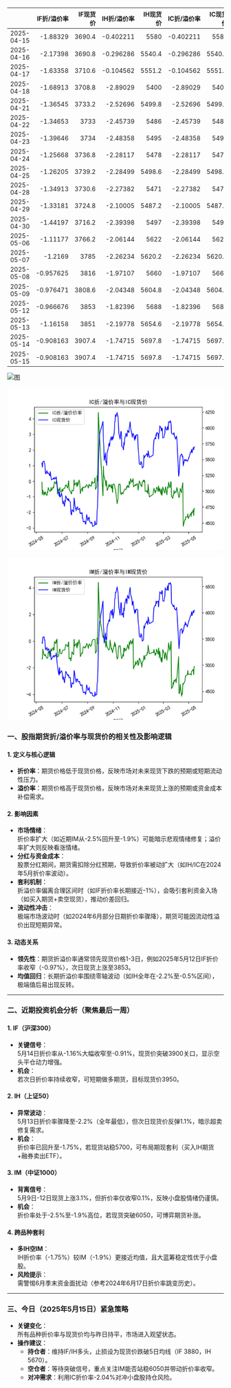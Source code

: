 |            |   IF折/溢价率 |   IF现货价 |   IH折/溢价率 |   IH现货价 |   IC折/溢价率 |   IC现货价 |   IH折/溢价率 |   IH现货价 |
|:-----------|--------------:|-----------:|--------------:|-----------:|--------------:|-----------:|--------------:|-----------:|
| 2025-04-15 |     -1.88329  |     3690.4 |     -0.402211 |     5580   |     -0.402211 |     5580   |      -3.95041 |     5680.4 |
| 2025-04-16 |     -2.17398  |     3690.8 |     -0.296286 |     5540.4 |     -0.296286 |     5540.4 |      -3.98173 |     5603   |
| 2025-04-17 |     -1.63358  |     3710.6 |     -0.104562 |     5551.2 |     -0.104562 |     5551.2 |      -3.18113 |     5653.8 |
| 2025-04-18 |     -1.68913  |     3708.8 |     -2.89029  |     5400   |     -2.89029  |     5400   |      -3.25269 |     5642   |
| 2025-04-21 |     -1.36545  |     3733.2 |     -2.52696  |     5499.8 |     -2.52696  |     5499.8 |      -3.06818 |     5770   |
| 2025-04-22 |     -1.34653  |     3733   |     -2.45739  |     5486   |     -2.45739  |     5486   |      -3.02072 |     5769.6 |
| 2025-04-23 |     -1.39646  |     3734   |     -2.48358  |     5495   |     -2.48358  |     5495   |      -2.75012 |     5820   |
| 2025-04-24 |     -1.25668  |     3736.8 |     -2.28117  |     5478   |     -2.28117  |     5478   |      -2.58556 |     5767.4 |
| 2025-04-25 |     -1.26205  |     3739.2 |     -2.28499  |     5498.6 |     -2.28499  |     5498.6 |      -2.57433 |     5786.6 |
| 2025-04-28 |     -1.34913  |     3730.6 |     -2.27382  |     5471   |     -2.27382  |     5471   |      -2.51923 |     5729   |
| 2025-04-29 |     -1.33181  |     3724.8 |     -2.10005  |     5487.2 |     -2.10005  |     5487.2 |      -2.19842 |     5773.6 |
| 2025-04-30 |     -1.44197  |     3716.2 |     -2.39398  |     5497   |     -2.39398  |     5497   |      -2.49939 |     5801.4 |
| 2025-05-06 |     -1.11177  |     3766.2 |     -2.06144  |     5622   |     -2.06144  |     5622   |      -2.45329 |     5953.2 |
| 2025-05-07 |     -1.2169   |     3785   |     -2.26234  |     5620.2 |     -2.26234  |     5620.2 |      -2.55739 |     5955.2 |
| 2025-05-08 |     -0.957625 |     3816   |     -1.97107  |     5660   |     -1.97107  |     5660   |      -2.2617  |     6018.8 |
| 2025-05-09 |     -0.976471 |     3808.6 |     -2.04348  |     5604.8 |     -2.04348  |     5604.8 |      -2.25057 |     5945.2 |
| 2025-05-12 |     -0.966676 |     3853   |     -1.82396  |     5688   |     -1.82396  |     5688   |      -2.1153  |     6037   |
| 2025-05-13 |     -1.16158  |     3851   |     -2.19778  |     5654.6 |     -2.19778  |     5654.6 |      -2.51032 |     5996.6 |
| 2025-05-14 |     -0.908163 |     3907.4 |     -1.74715  |     5697.8 |     -1.74715  |     5697.8 |      -1.90524 |     6043   |
| 2025-05-15 |     -0.908163 |     3907.4 |     -1.74715  |     5697.8 |     -1.74715  |     5697.8 |      -1.90524 |     6043   |![图](Stock_index_IF.png)

![图](Stock_index_IH.png)

![图](Stock_index_IC.png)

![图](Stock_index_IM.png)



### 一、股指期货折/溢价率与现货价的相关性及影响逻辑

#### 1. 定义与核心逻辑
- **折价率**：期货价格低于现货价格，反映市场对未来现货下跌的预期或短期流动性压力。
- **溢价率**：期货价格高于现货价格，反映市场对未来现货上涨的预期或资金成本补偿需求。

#### 2. 影响因素
- **市场情绪**：  
  折价率扩大（如近期IM从-2.5%回升至-1.9%）可能暗示悲观情绪修复；溢价率扩大则反映看涨情绪。
- **分红与资金成本**：  
  股票分红期间，期货需扣除分红预期，导致折价率被动扩大（如IH/IC在2024年5月折价率波动）。
- **套利机制**：  
  折溢价率偏离合理区间时（如IF折价率长期接近-1%），会吸引套利资金入场（如买入期货+卖空现货），推动价差回归。
- **流动性冲击**：  
  极端市场波动时（如2024年6月部分日期折价率骤降），期货可能因流动性溢价出现短期异常。

#### 3. 动态关系
- **领先性**：期货折溢价率通常领先现货价格1-3日，例如2025年5月12日IF折价率收窄（-0.97%），次日现货上涨至3853。
- **均值回归**：长期折溢价率围绕零轴波动（如IH全年在-2.2%至-0.5%区间），极端值后易出现反转。

---

### 二、近期投资机会分析（聚焦最后一周）

#### 1. **IF（沪深300）**
- **关键信号**：  
  5月14日折价率从-1.16%大幅收窄至-0.91%，现货价突破3900关口，显示空头平仓动力增强。
- **机会**：  
  若次日折价率持续收窄，可短期做多期货，目标现货价3950。

#### 2. **IH（上证50）**
- **异常波动**：  
  5月13日折价率骤降至-2.2%（全年最低），但次日现货价反弹1.1%，暗示超卖修复需求。
- **机会**：  
  折价率已回升至-1.75%，若现货站稳5700，可布局期现套利（买入IH期货+融券卖出ETF）。

#### 3. **IM（中证1000）**
- **背离信号**：  
  5月9日-12日现货上涨3.1%，但折价率仅收窄0.1%，反映小盘股情绪仍谨慎。
- **机会**：  
  折价率处于-2.5%至-1.9%高位，若现货突破6050，可博弈期货补涨。

#### 4. **跨品种套利**
- **多IH空IM**：  
  IH折价率（-1.75%）较IM（-1.9%）更接近均值，且大蓝筹稳定性优于小盘股。
- **风险提示**：  
  需警惕6月季末资金面扰动（参考2024年6月17日折价率跳变历史）。

---

### 三、今日（2025年5月15日）紧急策略
- **关键变化**：  
  所有品种折价率与现货价均与昨日持平，市场进入观望状态。
- **操作建议**：  
  - **持仓者**：维持IF/IH多头，止损设为现货价跌破5日均线（IF 3880，IH 5670）。  
  - **空仓者**：等待突破信号，重点关注IM能否站稳6050并带动折价率收窄。  
  - **对冲需求**：利用IC折价率-2.04%对冲小盘股持仓风险。

